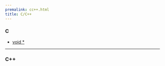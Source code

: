 ```yaml
---
premalink: cc++.html
title: C/C++
---
```


### C

- [void *](./空指针.html) 







---------------

### C++